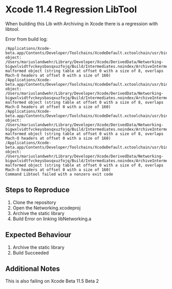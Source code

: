 # Xcode 11.4 Regression LibTool
When building this Lib with Archiving in Xcode there is a regression with libtool.

Error from build log:
```
/Applications/Xcode-beta.app/Contents/Developer/Toolchains/XcodeDefault.xctoolchain/usr/bin/libtool: object: /Users/mariuslandwehr/Library/Developer/Xcode/DerivedData/Networking-bigwxlvidtfvckeysbasqxuzfojq/Build/Intermediates.noindex/ArchiveIntermediates/Networking/BuildProductsPath/Release/CGRPCZlib.o malformed object (string table at offset 0 with a size of 8, overlaps Mach-O headers at offset 0 with a size of 160)
/Applications/Xcode-beta.app/Contents/Developer/Toolchains/XcodeDefault.xctoolchain/usr/bin/libtool: object: /Users/mariuslandwehr/Library/Developer/Xcode/DerivedData/Networking-bigwxlvidtfvckeysbasqxuzfojq/Build/Intermediates.noindex/ArchiveIntermediates/Networking/BuildProductsPath/Release/CNIOLinux.o malformed object (string table at offset 0 with a size of 8, overlaps Mach-O headers at offset 0 with a size of 160)
/Applications/Xcode-beta.app/Contents/Developer/Toolchains/XcodeDefault.xctoolchain/usr/bin/libtool: object: /Users/mariuslandwehr/Library/Developer/Xcode/DerivedData/Networking-bigwxlvidtfvckeysbasqxuzfojq/Build/Intermediates.noindex/ArchiveIntermediates/Networking/BuildProductsPath/Release/CGRPCZlib.o malformed object (string table at offset 0 with a size of 8, overlaps Mach-O headers at offset 0 with a size of 160)
/Applications/Xcode-beta.app/Contents/Developer/Toolchains/XcodeDefault.xctoolchain/usr/bin/libtool: object: /Users/mariuslandwehr/Library/Developer/Xcode/DerivedData/Networking-bigwxlvidtfvckeysbasqxuzfojq/Build/Intermediates.noindex/ArchiveIntermediates/Networking/BuildProductsPath/Release/CNIOLinux.o malformed object (string table at offset 0 with a size of 8, overlaps Mach-O headers at offset 0 with a size of 160)
Command Libtool failed with a nonzero exit code
```

## Steps to Reproduce
1. Clone the repository
2. Open the Networking.xcodeproj
3. Archive the static library
4. Build Error on linking libNetworking.a

## Expected Behaviour
1. Archive the static library
2. Build Succeeded

## Additional Notes
This is also failing on Xcode Beta 11.5 Beta 2
